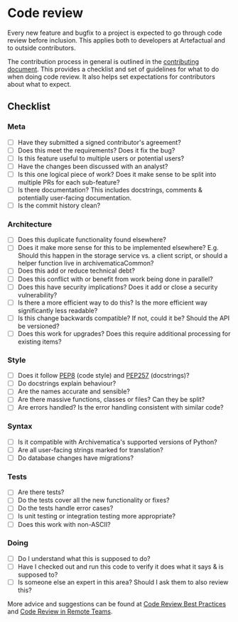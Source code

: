 # Code review

Every new feature and bugfix to a project is expected to go through code review
before inclusion. This applies both to developers at Artefactual and to outside
contributors.

The contribution process in general is outlined in the [contributing document].
This provides a checklist and set of guidelines for what to do when doing code
review. It also helps set expectations for contributors about what to expect.

## Checklist

### Meta

- [ ] Have they submitted a signed contributor's agreement?
- [ ] Does this meet the requirements? Does it fix the bug?
- [ ] Is this feature useful to multiple users or potential users?
- [ ] Have the changes been discussed with an analyst?
- [ ] Is this one logical piece of work? Does it make sense to be split into
  multiple PRs for each sub-feature?
- [ ] Is there documentation?  This includes docstrings, comments & potentially
  user-facing documentation.
- [ ] Is the commit history clean?

### Architecture

- [ ] Does this duplicate functionality found elsewhere?
- [ ] Does it make more sense for this to be implemented elsewhere? E.g. Should
  this happen in the storage service vs. a client script, or should a helper
  function live in archivematicaCommon?
- [ ] Does this add or reduce technical debt?
- [ ] Does this conflict with or benefit from work being done in parallel?
- [ ] Does this have security implications? Does it add or close a security
  vulnerability?
- [ ] Is there a more efficient way to do this? Is the more efficient way
  significantly less readable?
- [ ] Is this change backwards compatible? If not, could it be?  Should the API
  be versioned?
- [ ] Does this work for upgrades?  Does this require additional processing for
  existing items?

### Style

- [ ] Does it follow [PEP8] (code style) and [PEP257] (docstrings)?
- [ ] Do docstrings explain behaviour?
- [ ] Are the names accurate and sensible?
- [ ] Are there massive functions, classes or files? Can they be split?
- [ ] Are errors handled?  Is the error handling consistent with similar code?

### Syntax

- [ ] Is it compatible with Archivematica's supported versions of Python?
- [ ] Are all user-facing strings marked for translation?
- [ ] Do database changes have migrations?

### Tests

- [ ] Are there tests?
- [ ] Do the tests cover all the new functionality or fixes?
- [ ] Do the tests handle error cases?
- [ ] Is unit testing or integration testing more appropriate?
- [ ] Does this work with non-ASCII?

### Doing

- [ ] Do I understand what this is supposed to do?
- [ ] Have I checked out and run this code to verify it does what it says & is
  supposed to?
- [ ] Is someone else an expert in this area? Should I ask them to also review
  this?

More advice and suggestions can be found at [Code Review Best Practices] and
[Code Review in Remote Teams].

[contributing document]: CONTRIBUTING.md
[PEP8]: https://www.python.org/dev/peps/pep-0008/
[PEP257]: https://www.python.org/dev/peps/pep-0257/
[Code Review Best Practices]: https://www.kevinlondon.com/2015/05/05/code-review-best-practices
[Code Review in Remote Teams]: https://web.hypothes.is/blog/code-review-in-remote-teams/
